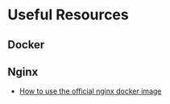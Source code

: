 # Useful Resources

## Docker

## Nginx

- [How to use the official nginx docker image](https://www.docker.com/blog/how-to-use-the-official-nginx-docker-image/)